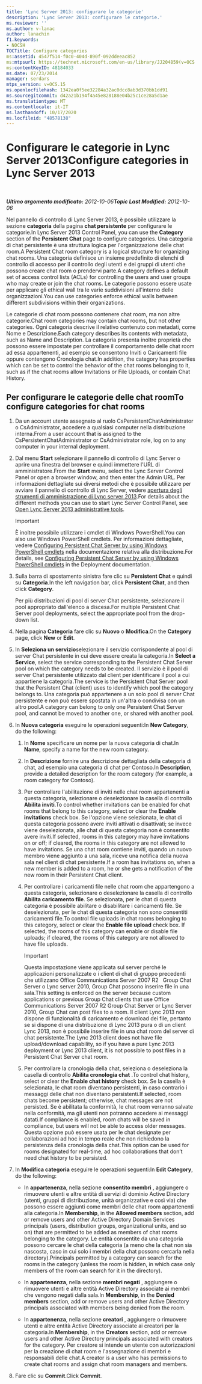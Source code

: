 ```yaml
---
title: 'Lync Server 2013: configurare le categorie'
description: 'Lync Server 2013: configurare le categorie.'
ms.reviewer: ''
ms.author: v-lanac
author: lanachin
f1.keywords:
- NOCSH
TOCTitle: Configure categories
ms:assetid: 4547f514-f0c0-404d-890f-092ddeeac852
ms:mtpsurl: https://technet.microsoft.com/en-us/library/JJ204859(v=OCS.15)
ms:contentKeyID: 48184033
ms.date: 07/23/2014
manager: serdars
mtps_version: v=OCS.15
ms.openlocfilehash: 1342ea0f5ee32284a32ac0dcc8ab3d370bb1dd91
ms.sourcegitcommit: d42a21b194f4a45e828188e04b25c1ce28a5d1ae
ms.translationtype: MT
ms.contentlocale: it-IT
ms.lasthandoff: 10/17/2020
ms.locfileid: "48578138"
---
```

# <a name="configure-categories-in-lync-server-2013"></a><span data-ttu-id="093d2-103">Configurare le categorie in Lync Server 2013</span><span class="sxs-lookup"><span data-stu-id="093d2-103">Configure categories in Lync Server 2013</span></span>

<div data-xmlns="http://www.w3.org/1999/xhtml">

<div class="topic" data-xmlns="http://www.w3.org/1999/xhtml" data-msxsl="urn:schemas-microsoft-com:xslt" data-cs="https://msdn.microsoft.com/">

<div data-asp="https://msdn2.microsoft.com/asp">



</div>

<div id="mainSection">

<div id="mainBody">

<span> </span>

<span data-ttu-id="093d2-104">_**Ultimo argomento modificato:** 2012-10-06_</span><span class="sxs-lookup"><span data-stu-id="093d2-104">_**Topic Last Modified:** 2012-10-06_</span></span>

<span data-ttu-id="093d2-105">Nel pannello di controllo di Lync Server 2013, è possibile utilizzare la sezione **categoria** della pagina **chat persistente** per configurare le categorie.</span><span class="sxs-lookup"><span data-stu-id="093d2-105">In Lync Server 2013 Control Panel, you can use the **Category** section of the **Persistent Chat** page to configure categories.</span></span> <span data-ttu-id="093d2-106">Una categoria di chat persistente è una struttura logica per l'organizzazione delle chat room.</span><span class="sxs-lookup"><span data-stu-id="093d2-106">A Persistent Chat room category is a logical structure for organizing chat rooms.</span></span> <span data-ttu-id="093d2-107">Una categoria definisce un insieme predefinito di elenchi di controllo di accesso per il controllo degli utenti e dei gruppi di utenti che possono creare chat room o prendervi parte.</span><span class="sxs-lookup"><span data-stu-id="093d2-107">A category defines a default set of access control lists (ACLs) for controlling the users and user groups who may create or join the chat rooms.</span></span> <span data-ttu-id="093d2-108">Le categorie possono essere usate per applicare gli ethical wall tra le varie suddivisioni all'interno delle organizzazioni.</span><span class="sxs-lookup"><span data-stu-id="093d2-108">You can use categories enforce ethical walls between different subdivisions within their organizations.</span></span>

<span data-ttu-id="093d2-109">Le categorie di chat room possono contenere chat room, ma non altre categorie.</span><span class="sxs-lookup"><span data-stu-id="093d2-109">Chat room categories may contain chat rooms, but not other categories.</span></span> <span data-ttu-id="093d2-110">Ogni categoria descrive il relativo contenuto con metadati, come Nome e Descrizione.</span><span class="sxs-lookup"><span data-stu-id="093d2-110">Each category describes its contents with metadata, such as Name and Description.</span></span> <span data-ttu-id="093d2-111">La categoria presenta inoltre proprietà che possono essere impostate per controllare il comportamento delle chat room ad essa appartenenti, ad esempio se consentono Inviti o Caricamenti file oppure contengono Cronologia chat.</span><span class="sxs-lookup"><span data-stu-id="093d2-111">In addition, the category has properties which can be set to control the behavior of the chat rooms belonging to it, such as if the chat rooms allow Invitations or File Uploads, or contain Chat History.</span></span>

<div>

## <a name="to-configure-categories-for-chat-rooms"></a><span data-ttu-id="093d2-112">Per configurare le categorie delle chat room</span><span class="sxs-lookup"><span data-stu-id="093d2-112">To configure categories for chat rooms</span></span>

1.  <span data-ttu-id="093d2-113">Da un account utente assegnato al ruolo CsPersistentChatAdministrator o CsAdministrator, accedere a qualsiasi computer nella distribuzione interna.</span><span class="sxs-lookup"><span data-stu-id="093d2-113">From a user account that is assigned to the CsPersistentChatAdministrator or CsAdministrator role, log on to any computer in your internal deployment.</span></span>

2.  <span data-ttu-id="093d2-114">Dal menu **Start** selezionare il pannello di controllo di Lync Server o aprire una finestra del browser e quindi immettere l'URL di amministratore.</span><span class="sxs-lookup"><span data-stu-id="093d2-114">From the **Start** menu, select the Lync Server Control Panel or open a browser window, and then enter the Admin URL.</span></span> <span data-ttu-id="093d2-115">Per informazioni dettagliate sui diversi metodi che è possibile utilizzare per avviare il pannello di controllo di Lync Server, vedere [apertura degli strumenti di amministrazione di Lync server 2013](lync-server-2013-open-lync-server-administrative-tools.md).</span><span class="sxs-lookup"><span data-stu-id="093d2-115">For details about the different methods you can use to start Lync Server Control Panel, see [Open Lync Server 2013 administrative tools](lync-server-2013-open-lync-server-administrative-tools.md).</span></span>
    
    <div>
    

    > [!IMPORTANT]  
    > <span data-ttu-id="093d2-116">È inoltre possibile utilizzare i cmdlet di Windows PowerShell.</span><span class="sxs-lookup"><span data-stu-id="093d2-116">You can also use Windows PowerShell cmdlets.</span></span> <span data-ttu-id="093d2-117">Per informazioni dettagliate, vedere <A href="configuring-persistent-chat-server-by-using-windows-powershell-cmdlets.md">Configuring Persistent Chat Server by using Windows PowerShell cmdlets</A> nella documentazione relativa alla distribuzione.</span><span class="sxs-lookup"><span data-stu-id="093d2-117">For details, see <A href="configuring-persistent-chat-server-by-using-windows-powershell-cmdlets.md">Configuring Persistent Chat Server by using Windows PowerShell cmdlets</A> in the Deployment documentation.</span></span>

    
    </div>

3.  <span data-ttu-id="093d2-118">Sulla barra di spostamento sinistra fare clic su **Persistent Chat** e quindi su **Categoria**.</span><span class="sxs-lookup"><span data-stu-id="093d2-118">In the left navigation bar, click **Persistent Chat**, and then click **Category**.</span></span>
    
    <span data-ttu-id="093d2-119">Per più distribuzioni di pool di server Chat persistente, selezionare il pool appropriato dall'elenco a discesa.</span><span class="sxs-lookup"><span data-stu-id="093d2-119">For multiple Persistent Chat Server pool deployments, select the appropriate pool from the drop-down list.</span></span>

4.  <span data-ttu-id="093d2-120">Nella pagina **Categoria** fare clic su **Nuovo** o **Modifica**.</span><span class="sxs-lookup"><span data-stu-id="093d2-120">On the **Category** page, click **New** or **Edit**.</span></span>

5.  <span data-ttu-id="093d2-121">In **Seleziona un servizio**selezionare il servizio corrispondente al pool di server Chat persistente in cui deve essere creata la categoria.</span><span class="sxs-lookup"><span data-stu-id="093d2-121">In **Select a Service**, select the service corresponding to the Persistent Chat Server pool on which the category needs to be created.</span></span> <span data-ttu-id="093d2-122">Il servizio è il pool di server Chat persistente utilizzato dal client per identificare il pool a cui appartiene la categoria.</span><span class="sxs-lookup"><span data-stu-id="093d2-122">The service is the Persistent Chat Server pool that the Persistent Chat (client) uses to identify which pool the category belongs to.</span></span> <span data-ttu-id="093d2-123">Una categoria può appartenere a un solo pool di server Chat persistente e non può essere spostata in un'altra o condivisa con un altro pool.</span><span class="sxs-lookup"><span data-stu-id="093d2-123">A category can belong to only one Persistent Chat Server pool, and cannot be moved to another one, or shared with another pool.</span></span>

6.  <span data-ttu-id="093d2-124">In **Nuova categoria** eseguire le operazioni seguenti:</span><span class="sxs-lookup"><span data-stu-id="093d2-124">In **New Category**, do the following:</span></span>
    
    1.  <span data-ttu-id="093d2-125">In **Nome** specificare un nome per la nuova categoria di chat.</span><span class="sxs-lookup"><span data-stu-id="093d2-125">In **Name**, specify a name for the new room category.</span></span>
    
    2.  <span data-ttu-id="093d2-126">In **Descrizione** fornire una descrizione dettagliata della categoria di chat, ad esempio una categoria di chat per Contoso.</span><span class="sxs-lookup"><span data-stu-id="093d2-126">In **Description**, provide a detailed description for the room category (for example, a room category for Contoso).</span></span>
    
    3.  <span data-ttu-id="093d2-127">Per controllare l'abilitazione di inviti nelle chat room appartenenti a questa categoria, selezionare o deselezionare la casella di controllo **Abilita inviti**.</span><span class="sxs-lookup"><span data-stu-id="093d2-127">To control whether invitations can be enabled for chat rooms that belong to this category, select or clear the **Enable invitations** check box.</span></span> <span data-ttu-id="093d2-128">Se l'opzione viene selezionata, le chat di questa categoria possono avere inviti attivati o disattivati; se invece viene deselezionata, alle chat di questa categoria non è consentito avere inviti.</span><span class="sxs-lookup"><span data-stu-id="093d2-128">If selected, rooms in this category may have invitations on or off; if cleared, the rooms in this category are not allowed to have invitations.</span></span> <span data-ttu-id="093d2-129">Se una chat room contiene inviti, quando un nuovo membro viene aggiunto a una sala, riceve una notifica della nuova sala nel client di chat persistente.</span><span class="sxs-lookup"><span data-stu-id="093d2-129">If a room has invitations on, when a new member is added to a room, he or she gets a notification of the new room in their Persistent Chat client.</span></span>
    
    4.  <span data-ttu-id="093d2-p107">Per controllare i caricamenti file nelle chat room che appartengono a questa categoria, selezionare o deselezionare la casella di controllo **Abilita caricamento file**. Se selezionata, per le chat di questa categoria è possibile abilitare o disabilitare i caricamenti file. Se deselezionata, per le chat di questa categoria non sono consentiti caricamenti file.</span><span class="sxs-lookup"><span data-stu-id="093d2-p107">To control file uploads in chat rooms belonging to this category, select or clear the **Enable file upload** check box. If selected, the rooms of this category can enable or disable file uploads; if cleared, the rooms of this category are not allowed to have file uploads.</span></span>
        
        <div>
        

        > [!IMPORTANT]  
        > <span data-ttu-id="093d2-132">Questa impostazione viene applicata sul server perché le applicazioni personalizzate o i client di chat di gruppo precedenti che utilizzano Office Communications Server 2007 R2 &nbsp; Group Chat Server o Lync server 2010, Group Chat possono inserire file in una sala.</span><span class="sxs-lookup"><span data-stu-id="093d2-132">This setting is enforced on the server because custom applications or previous Group Chat clients that use Office Communications Server 2007 R2&nbsp;Group Chat Server or Lync Server 2010, Group Chat can post files to a room.</span></span> <span data-ttu-id="093d2-133">Il client Lync 2013 non dispone di funzionalità di caricamento e download dei file, pertanto se si dispone di una distribuzione di Lync 2013 pura o di un client Lync 2013, non è possibile inserire file in una chat room del server di chat persistente.</span><span class="sxs-lookup"><span data-stu-id="093d2-133">The Lync 2013 client does not have file upload/download capability, so if you have a pure Lync 2013 deployment or Lync 2013 client, it is not possible to post files in a Persistent Chat Server chat room.</span></span>

        
        </div>
    
    5.  <span data-ttu-id="093d2-134">Per controllare la cronologia della chat, seleziona o deseleziona la casella di controllo **Abilita cronologia chat** .</span><span class="sxs-lookup"><span data-stu-id="093d2-134">To control chat history, select or clear the **Enable chat history** check box.</span></span> <span data-ttu-id="093d2-135">Se la casella è selezionata, le chat room diventano persistenti, in caso contrario i messaggi delle chat non diventano persistenti.</span><span class="sxs-lookup"><span data-stu-id="093d2-135">If selected, room chats become persistent; otherwise, chat messages are not persisted.</span></span> <span data-ttu-id="093d2-136">Se è abilitata la conformità, le chat room verranno salvate nella conformità, ma gli utenti non potranno accedere ai messaggi datati.</span><span class="sxs-lookup"><span data-stu-id="093d2-136">If compliance is enabled, room chats will be saved in compliance, but users will not be able to access older messages.</span></span> <span data-ttu-id="093d2-137">Questa opzione può essere usata per le chat designate per collaborazioni ad hoc in tempo reale che non richiedono la persistenza della cronologia della chat.</span><span class="sxs-lookup"><span data-stu-id="093d2-137">This option can be used for rooms designated for real-time, ad hoc collaborations that don’t need chat history to be persisted.</span></span>

7.  <span data-ttu-id="093d2-138">In **Modifica categoria** eseguire le operazioni seguenti:</span><span class="sxs-lookup"><span data-stu-id="093d2-138">In **Edit Category**, do the following:</span></span>
    
      - <span data-ttu-id="093d2-139">In **appartenenza**, nella sezione **consentito membri** , aggiungere o rimuovere utenti e altre entità di servizi di dominio Active Directory (utenti, gruppi di distribuzione, unità organizzative e così via) che possono essere aggiunti come membri delle chat room appartenenti alla categoria.</span><span class="sxs-lookup"><span data-stu-id="093d2-139">In **Membership**, in the **Allowed members** section, add or remove users and other Active Directory Domain Services principals (users, distribution groups, organizational units, and so on) that are permitted to be added as members of chat rooms belonging to the category.</span></span> <span data-ttu-id="093d2-140">Le entità consentite da una categoria possono cercare le chat della categoria (a meno che la chat non sia nascosta, caso in cui solo i membri della chat possono cercarla nella directory).</span><span class="sxs-lookup"><span data-stu-id="093d2-140">Principals permitted by a category can search for the rooms in the category (unless the room is hidden, in which case only members of the room can search for it in the directory).</span></span>
    
      - <span data-ttu-id="093d2-141">In **appartenenza**, nella sezione **membri negati** , aggiungere o rimuovere utenti e altre entità Active Directory associate ai membri che vengono negati dalla sala.</span><span class="sxs-lookup"><span data-stu-id="093d2-141">In **Membership**, in the **Denied members** section, add or remove users and other Active Directory principals associated with members being denied from the room.</span></span>
    
      - <span data-ttu-id="093d2-142">In **appartenenza**, nella sezione **creatori** , aggiungere o rimuovere utenti e altre entità Active Directory associate ai creatori per la categoria.</span><span class="sxs-lookup"><span data-stu-id="093d2-142">In **Membership**, in the **Creators** section, add or remove users and other Active Directory principals associated with creators for the category.</span></span> <span data-ttu-id="093d2-143">Per creatore si intende un utente con autorizzazioni per la creazione di chat room e l'assegnazione di membri e responsabili delle chat.</span><span class="sxs-lookup"><span data-stu-id="093d2-143">A creator is a user who has permissions to create chat rooms and assign chat room managers and members.</span></span>

8.  <span data-ttu-id="093d2-144">Fare clic su **Commit**.</span><span class="sxs-lookup"><span data-stu-id="093d2-144">Click **Commit**.</span></span>

</div>

</div>

<span> </span>

</div>

</div>

</div>

